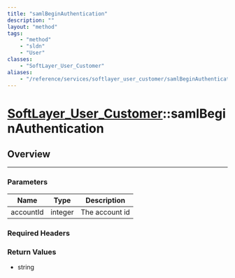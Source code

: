 ```yaml
---
title: "samlBeginAuthentication"
description: ""
layout: "method"
tags:
    - "method"
    - "sldn"
    - "User"
classes:
    - "SoftLayer_User_Customer"
aliases:
    - "/reference/services/softlayer_user_customer/samlBeginAuthentication"
---
```

# [SoftLayer_User_Customer](/reference/services/SoftLayer_User_Customer)::samlBeginAuthentication





## Overview 


-----

### Parameters 
|Name | Type | Description |
| --- | --- | --- |
|accountId| integer| The account id|


### Required Headers


### Return Values
* string




